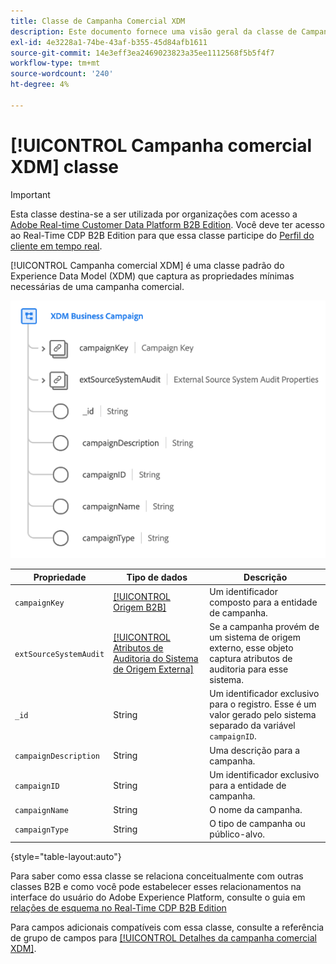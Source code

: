```yaml
---
title: Classe de Campanha Comercial XDM
description: Este documento fornece uma visão geral da classe de Campanha comercial XDM no Experience Data Model (XDM).
exl-id: 4e3228a1-74be-43af-b355-45d84afb1611
source-git-commit: 14e3eff3ea2469023823a35ee1112568f5b5f4f7
workflow-type: tm+mt
source-wordcount: '240'
ht-degree: 4%

---
```


# [!UICONTROL Campanha comercial XDM] classe

>[!IMPORTANT]
>
>Esta classe destina-se a ser utilizada por organizações com acesso a [Adobe Real-time Customer Data Platform B2B Edition](../../../rtcdp/b2b-overview.md). Você deve ter acesso ao Real-Time CDP B2B Edition para que essa classe participe do [Perfil do cliente em tempo real](../../../profile/home.md).

[!UICONTROL Campanha comercial XDM] é uma classe padrão do Experience Data Model (XDM) que captura as propriedades mínimas necessárias de uma campanha comercial.

![A estrutura da classe de Campanha comercial XDM como ela aparece na interface do usuário](../../images/classes/b2b/business-campaign.png)

| Propriedade | Tipo de dados | Descrição |
| --- | --- | --- |
| `campaignKey` | [[!UICONTROL Origem B2B]](../../data-types/b2b-source.md) | Um identificador composto para a entidade de campanha. |
| `extSourceSystemAudit` | [[!UICONTROL Atributos de Auditoria do Sistema de Origem Externa]](../../data-types/external-source-system-audit-attributes.md) | Se a campanha provém de um sistema de origem externo, esse objeto captura atributos de auditoria para esse sistema. |
| `_id` | String | Um identificador exclusivo para o registro. Esse é um valor gerado pelo sistema separado da variável `campaignID`. |
| `campaignDescription` | String | Uma descrição para a campanha. |
| `campaignID` | String | Um identificador exclusivo para a entidade de campanha. |
| `campaignName` | String | O nome da campanha. |
| `campaignType` | String | O tipo de campanha ou público-alvo. |

{style=&quot;table-layout:auto&quot;}

Para saber como essa classe se relaciona conceitualmente com outras classes B2B e como você pode estabelecer esses relacionamentos na interface do usuário do Adobe Experience Platform, consulte o guia em [relações de esquema no Real-Time CDP B2B Edition](../../tutorials/relationship-b2b.md)

Para campos adicionais compatíveis com essa classe, consulte a referência de grupo de campos para [[!UICONTROL Detalhes da campanha comercial XDM]](../../field-groups/b2b-campaign/details.md).
